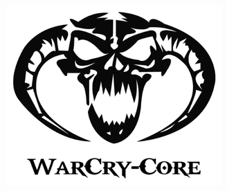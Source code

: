 <p div align="center"><img src="https://raw.githubusercontent.com/EmuZoneDEV/WARCRYCORE-CLASSIC/master/icons/WC_Core_Logo_Black.png" width=500px></img></p>
